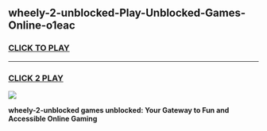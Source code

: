 
## wheely-2-unblocked-Play-Unblocked-Games-Online-o1eac
<h3>
<a href="https://premium76.site?title=wheely-2-unblocked&ref=25A">CLICK TO PLAY</a></h3>
<hr>

<h3>
<a href="https://premium76.site?title=wheely-2-unblocked&ref=25A">CLICK 2 PLAY</a>
  
</h3>

<a href="https://premium76.site?title=wheely-2-unblocked&ref=25A"><img src="https://clearcache.store/games.png"></a>


**wheely-2-unblocked games unblocked: Your Gateway to Fun and Accessible Online Gaming**

